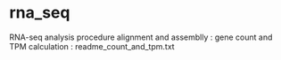 # rna_seq
RNA-seq analysis procedure
alignment and assemblly : 
gene count and TPM calculation : readme_count_and_tpm.txt
